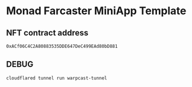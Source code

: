 # Monad Farcaster MiniApp Template

## NFT contract address

```
0xACf06C4C2A80883535DDE647DeC499EAd80bD881
```

## DEBUG

```
cloudflared tunnel run warpcast-tunnel
```